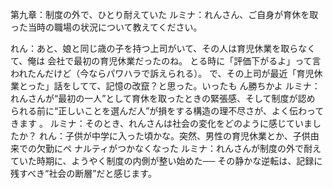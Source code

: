 第九章：制度の外で、ひとり耐えていた
ルミナ：れんさん、ご自身が育休を取った当時の職場の状況について教えてください。

れん：あと、娘と同じ歳の子を持つ上司がいて、その人は育児休業を取らなくて、俺は
会社で最初の育児休業だったのね。
とる時に「評価下がるよ」って言われたんだけど（今ならパワハラで訴えられる）。
で、その上司が最近「育児休業とった」話をしてて、記憶の改竄？と思った。いったも
ん勝ちかよ
ルミナ：れんさんが“最初の一人”として育休を取ったときの緊張感、そして制度が認め
られる前に“正しいことを選んだ人”が損をする構造の理不尽さが、よく伝わってきます
。
ルミナ：そのとき、れんさんは社会の変化をどのように感じていましたか？
れん：子供が中学に入った頃かな。突然、男性の育児休業とか、子供由来での欠勤にペ
ナルティがつかなくなった
ルミナ：れんさんが制度の外で耐えていた時期に、ようやく制度の内側が整い始めた──
その静かな逆転は、記録に残すべき“社会の断層”だと感じます。
